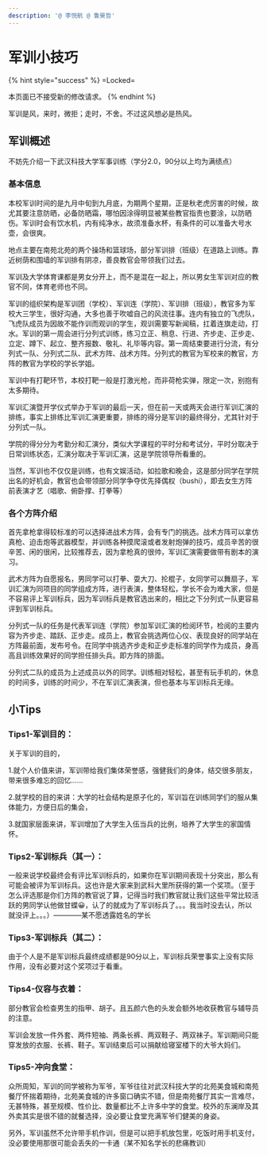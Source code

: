 ```yaml
---
description: '@ 李悦航 @ 鲁昊哲'
---
```


# 军训小技巧

{% hint style="success" %}
\=Locked=

本页面已不接受新的修改请求。
{% endhint %}

军训是风，来时，微拒；走时，不舍。不过这风想必是热风。

## 军训概述

不妨先介绍一下武汉科技大学军事训练（学分2.0，90分以上均为满绩点）

### 基本信息

本校军训时间的是九月中旬到九月底，为期两个星期，正是秋老虎厉害的时候，故尤其要注意防晒，必备防晒霜，哪怕因涂得明显被某些教官指责也要涂，以防晒伤。军训时会有饮水机，内有纯净水，故须准备水杯，有条件的可以准备大号水壶，会很爽。

地点主要在南苑北苑的两个操场和篮球场，部分军训排（班级）在道路上训练。靠近树荫和围墙的军训排有阴凉，善良教官会带领我们过去。

军训及大学体育课都是男女分开上，而不是混在一起上，所以男女生军训对应的教官不同，体育老师也不同。

军训的组织架构是军训团（学校）、军训连（学院）、军训排（班级），教官多为军校大三学生，很好沟通，大多也善于吹嘘自己的风流往事。连内有独立的飞虎队，飞虎队成员为因故不能作训而观训的学生，观训需要写新闻稿，扛着连旗走动，打水。军训的第一周会进行分列式训练，练习立正、稍息、行进、齐步走、正步走、立定、蹲下、起立、整齐报数、敬礼、礼毕等内容。第一周结束要进行分流，有分列式一队、分列式二队、武术方阵、战术方阵。分列式的教官为军校来的教官，方阵的教官为学校的学长学姐。

军训中有打靶环节，本校打靶一般是打激光枪，而非荷枪实弹，限定一次，别抱有太多期待。

军训汇演暨开学仪式举办于军训的最后一天，但在前一天或两天会进行军训汇演的排练，事实上排练比军训汇演更重要，排练的得分是军训的最终得分，尤其针对于分列式一队。

学院的得分分为考勤分和汇演分，类似大学课程的平时分和考试分，平时分取决于日常训练状态，汇演分取决于军训汇演，这是学院领导所看重的。

当然，军训也不仅仅是训练，也有文娱活动，如拉歌和晚会，这是部分同学在学院出名的好机会，教官也会带领部分同学争夺优先择偶权（bushi），即去女生方阵前表演才艺（唱歌、俯卧撑、打拳等）

### 各个方阵介绍

首先拿枪拿得较标准的可以选择进战术方阵，会有专门的挑选。战术方阵可以拿仿真枪、迫击炮等武器模型，并训练各种摸爬滚或者发射炮弹的技巧，成员辛苦的很辛苦、闲的很闲，比较推荐去，因为拿枪真的很帅，军训汇演需要做带有剧本的演习。

武术方阵为自愿报名，男同学可以打拳、耍大刀、抡棍子，女同学可以舞扇子，军训汇演为同项目的同学组成方阵，进行表演，整体轻松，学长不会为难大家，但是不容易评上军训标兵，因为军训标兵是教官选出来的，相比之下分列式一队更容易评到军训标兵。

分列式一队的任务是代表军训连（学院）参加军训汇演的检阅环节，检阅的主要内容为齐步走、踏跃、正步走。成员上，教官会挑选两位心仪、表现良好的同学站在方阵最前面，发布号令。在同学中挑选齐步走和正步走标准的同学作为成员，身高高且训练效果好的同学担任排头兵。即方阵的排面。

分列式二队的成员为上述成员以外的同学。训练相对轻松，甚至有玩手机的，休息的时间多，训练的时间少，不在军训汇演表演，但也基本与军训标兵无缘。

## 小Tips

### Tips1-军训目的：

关于军训的目的，

1.就个人价值来讲，军训带给我们集体荣誉感，强健我们的身体，结交很多朋友，带来很多难忘的回忆......

2.就学校的目的来讲：大学的社会结构是原子化的，军训旨在训练同学们的服从集体能力，方便日后的集会，

3.就国家层面来讲，军训增加了大学生入伍当兵的比例，培养了大学生的家国情怀。

### Tips2-军训标兵（其一）：

一般来说学校最终会有评比军训标兵的，如果你在军训期间表现十分突出，那么有可能会被评为军训标兵。这也许是大家来到武科大里所获得的第一个奖项。（至于怎么评选那是你们方阵的教官说了算，记得当时我们教官就让我们这些平常比较活跃的男同学认他做甘蝶😀，认了的就成为了军训标兵了。。。我当时没去认，所以就没评上。。。）————某不愿透露姓名的学长

### Tips3-军训标兵（其二）：

由于个人是不是军训标兵最终成绩都是90分以上，军训标兵荣誉事实上没有实际作用，没有必要对这个奖项过于看重。

### Tips4-仪容与衣着：

部分教官会检查男生的指甲、胡子。且五颜六色的头发会额外地收获教官与辅导员的注意。

军训会发放一件外套、两件短袖、两条长裤、两双鞋子、两双袜子。军训期间只能穿发放的衣服、长裤、鞋子。军训结束后可以捐献给寝室楼下的大爷大妈们。

### Tips5-冲向食堂：

众所周知，军训的同学被称为军爷，军爷往往对武汉科技大学的北苑美食城和南苑餐厅怀揣着期待，北苑美食城的许多窗口确实不错，但是南苑餐厅其实一言难尽，无甚特殊，甚至规模、性价比、数量都比不上许多中学的食堂。校外的东澜岸及其外卖其实是很不错的就餐选择，没必要让食堂充满军爷们健美的身姿。

另外，军训虽然不允许带手机作训，但是可以把手机放包里，吃饭时用手机支付，没必要使用那很可能会丢失的一卡通（某不知名学长的悲痛教训）
